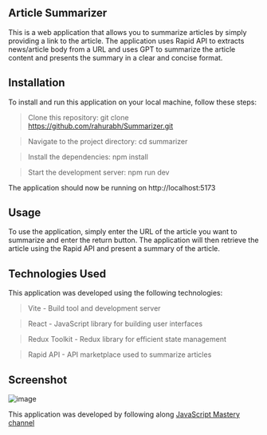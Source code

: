 ## Article Summarizer

This is a web application that allows you to summarize articles by simply providing a link to the article. The application uses Rapid API to extracts news/article body from a URL and uses GPT to summarize the article content and presents the summary in a clear and concise format.

## Installation

To install and run this application on your local machine, follow these steps:

  >  Clone this repository: git clone https://github.com/rahurabh/Summarizer.git
  
  >  Navigate to the project directory: cd summarizer
  
  >  Install the dependencies: npm install
  
  >  Start the development server: npm run dev

The application should now be running on http://localhost:5173

## Usage

To use the application, simply enter the URL of the article you want to summarize and enter the return button. The application will then retrieve the article using the Rapid API and present a summary of the article.

## Technologies Used

This application was developed using the following technologies:

   > Vite - Build tool and development server
   
   > React - JavaScript library for building user interfaces
   
   > Redux Toolkit - Redux library for efficient state management
   
   > Rapid API - API marketplace used to summarize articles


## Screenshot
![image](https://user-images.githubusercontent.com/63224718/235830211-1d0624fa-31cd-432b-b2fa-3d8c97ce7b2b.png)

This application was developed by following along [JavaScript Mastery channel](https://www.youtube.com/@javascriptmastery)
